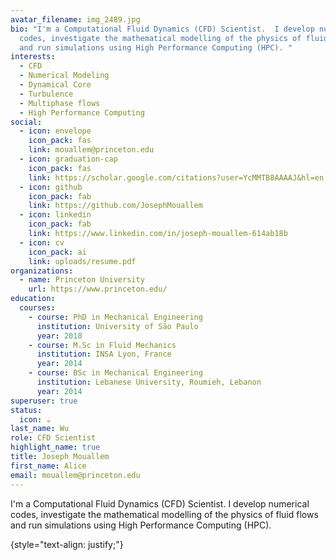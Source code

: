 ```yaml
---
avatar_filename: img_2489.jpg
bio: "I'm a Computational Fluid Dynamics (CFD) Scientist.  I develop numerical
  codes, investigate the mathematical modelling of the physics of fluid flows
  and run simulations using High Performance Computing (HPC). "
interests:
  - CFD
  - Numerical Modeling
  - Dynamical Core
  - Turbulence
  - Multiphase flows
  - High Performance Computing
social:
  - icon: envelope
    icon_pack: fas
    link: mouallem@princeton.edu
  - icon: graduation-cap
    icon_pack: fas
    link: https://scholar.google.com/citations?user=YcMMTB8AAAAJ&hl=en
  - icon: github
    icon_pack: fab
    link: https://github.com/JosephMouallem
  - icon: linkedin
    icon_pack: fab
    link: https://www.linkedin.com/in/joseph-mouallem-614ab18b
  - icon: cv
    icon_pack: ai
    link: uploads/resume.pdf
organizations:
  - name: Princeton University
    url: https://www.princeton.edu/
education:
  courses:
    - course: PhD in Mechanical Engineering
      institution: University of São Paulo
      year: 2018
    - course: M.Sc in Fluid Mechanics
      institution: INSA Lyon, France
      year: 2014
    - course: BSc in Mechanical Engineering
      institution: Lebanese University, Roumieh, Lebanon
      year: 2014
superuser: true
status:
  icon: ☕️
last_name: Wu
role: CFD Scientist
highlight_name: true
title: Joseph Mouallem
first_name: Alice
email: mouallem@princeton.edu
---
```

I'm a Computational Fluid Dynamics (CFD) Scientist. I develop numerical codes, investigate the mathematical modelling of the physics of fluid flows and run simulations using High Performance Computing (HPC). 


{style="text-align: justify;"}